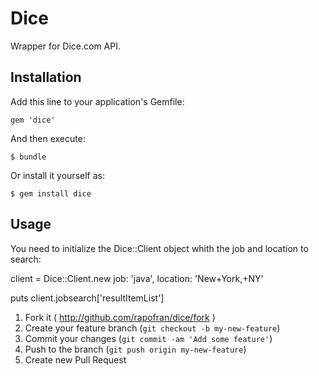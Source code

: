 # Dice

Wrapper for Dice.com API.

## Installation

Add this line to your application's Gemfile:

    gem 'dice'

And then execute:

    $ bundle

Or install it yourself as:

    $ gem install dice

## Usage

You need to initialize the Dice::Client object whith the job and location to search:

  client = Dice::Client.new job: 'java', location: 'New+York,+NY'

  puts client.jobsearch['resultItemList']


1. Fork it ( http://github.com/rapofran/dice/fork )
2. Create your feature branch (`git checkout -b my-new-feature`)
3. Commit your changes (`git commit -am 'Add some feature'`)
4. Push to the branch (`git push origin my-new-feature`)
5. Create new Pull Request
